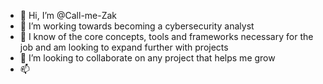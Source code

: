 - 👋 Hi, I’m @Call-me-Zak
- 👀 I’m working towards becoming a cybersecurity analyst
- 🌱 I know of the core concepts, tools and frameworks necessary for the job and am looking to expand further with projects
- 💞️ I’m looking to collaborate on any project that helps me grow
- 📫

<!---
Call-me-Zak/Call-me-Zak is a ✨ special ✨ repository because its `README.md` (this file) appears on your GitHub profile.
You can click the Preview link to take a look at your changes.
--->
